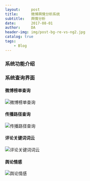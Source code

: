 ```yaml
---
layout:     post
title:      微博舆情分析系统
subtitle:   舆情分析
date:       2017-08-01
author:     DA
header-img: img/post-bg-re-vs-ng2.jpg
catalog: true
tags:
    - Blog
---
```



### 系统功能介绍

### 系统查询界面

#### 微博榜单查询
![微博榜单查询](/assets/img/微博榜单查询.jpg)

#### 传播路径查询
![传播路径查询](https://github.com/DotaArtist/DotaArtist.github.io/tree/master/img/传播路径查询.jpg)

#### 评论关键词词云
![评论关键词词云](https://github.com/DotaArtist/DotaArtist.github.io/tree/master/img/评论关键词词云.jpg)

#### 舆论情感
![舆论情感](https://github.com/DotaArtist/DotaArtist.github.io/tree/master/img/舆论情感.jpg)
